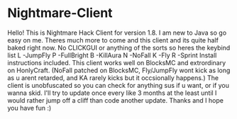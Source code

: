 # Nightmare-Client
Hello! This is Nightmare Hack Client for version 1.8.
I am new to Java so go easy on me.
Theres much more to come and this client and its quite half baked right now.
No CLICKGUI or anything of the sorts so heres the keybind list
L -JumpFly 
P -FullBright
B -KillAura
N -NoFall
K -Fly
R -Sprint
Install instructions included.
This client works well on BlocksMC and extrordinary on HonlyCraft.
(NoFall patched on BlocksMC, Fly/JumpFly wont kick as long as u arent retarded, and KA rarely kicks but it occsionally happens.)
The client is unobfuscated so you can check for anything sus if u want, or if you wanna skid.
I'll try to update once every like 3 months at the least until I would rather jump off a cliff than code another update.
Thanks and I hope you have fun :)
